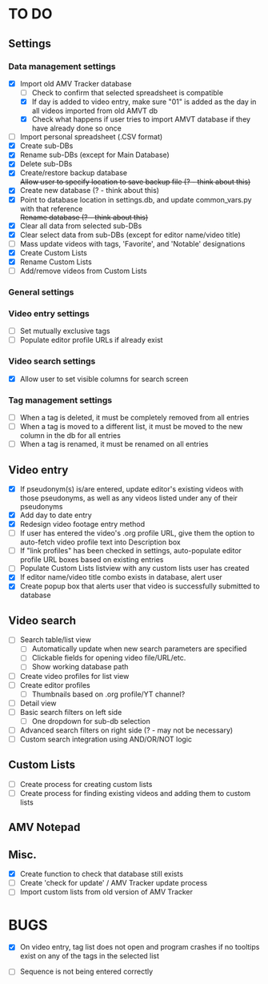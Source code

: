 # TO DO
## Settings
### Data management settings  
- [x] Import old AMV Tracker database  
  - [ ] Check to confirm that selected spreadsheet is compatible
  - [x] If day is added to video entry, make sure "01" is added as the day in all videos imported from old AMVT db
  - [x] Check what happens if user tries to import AMVT database if they have already done so once
- [ ] Import personal spreadsheet (.CSV format)  
- [x] Create sub-DBs
- [x] Rename sub-DBs (except for Main Database)
- [x] Delete sub-DBs
- [x] Create/restore backup database  
~~Allow user to specify location to save backup file (? - think about this)~~ 
- [x] Create new database (? - think about this)  
- [x] Point to database location in settings.db, and update common_vars.py with that reference  
  ~~Rename database (? - think about this)~~
- [x] Clear all data from selected sub-DBs  
- [x] Clear select data from sub-DBs (except for editor name/video title)  
- [ ] Mass update videos with tags, 'Favorite', and 'Notable' designations
- [x] Create Custom Lists
- [x] Rename Custom Lists
- [ ] Add/remove videos from Custom Lists
	
### General settings

### Video entry settings
- [ ] Set mutually exclusive tags
- [ ] Populate editor profile URLs if already exist

### Video search settings
- [x] Allow user to set visible columns for search screen

### Tag management settings  
- [ ] When a tag is deleted, it must be completely removed from all entries  
- [ ] When a tag is moved to a different list, it must be moved to the new column in the db for all entries  
- [ ] When a tag is renamed, it must be renamed on all entries
	
## Video entry
- [x] If pseudonym(s) is/are entered, update editor's existing videos with those pseudonyms, as well as any videos listed under any of their pseudonyms
- [x] Add day to date entry
- [x] Redesign video footage entry method
- [ ] If user has entered the video's .org profile URL, give them the option to auto-fetch video profile text into Description box
- [ ] If "link profiles" has been checked in settings, auto-populate editor profile URL boxes based on existing entries
- [ ] Populate Custom Lists listview with any custom lists user has created
- [x] If editor name/video title combo exists in database, alert user
- [x] Create popup box that alerts user that video is successfully submitted to database

## Video search
- [ ] Search table/list view  
  - [ ] Automatically update when new search parameters are specified
  - [ ] Clickable fields for opening video file/URL/etc.
  - [ ] Show working database path
- [ ] Create video profiles for list view  
- [ ] Create editor profiles
  - [ ] Thumbnails based on .org profile/YT channel?
- [ ] Detail view  
- [ ] Basic search filters on left side  
  - [ ] One dropdown for sub-db selection  
- [ ] Advanced search filters on right side (? - may not be necessary)  
- [ ] Custom search integration using AND/OR/NOT logic  

## Custom Lists
- [ ] Create process for creating custom lists
- [ ] Create process for finding existing videos and adding them to custom lists

## AMV Notepad

## Misc.
- [x] Create function to check that database still exists
- [ ] Create 'check for update' / AMV Tracker update process
- [ ] Import custom lists from old version of AMV Tracker

# BUGS  
- [x] On video entry, tag list does not open and program crashes if no tooltips exist on any of the tags in the selected list
- [ ] Sequence is not being entered correctly
	
